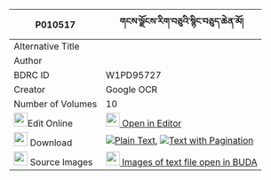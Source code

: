|P010517|གངས་ལྗོངས་རིག་བཅུའི་སྙིང་བཅུད་ཆེན་མོ། 
| --- | --- 
|Alternative Title |
|Author | 
|BDRC ID | W1PD95727
|Creator | Google OCR
|Number of Volumes| 10
|<img width="25" src="https://img.icons8.com/color/25/000000/edit-property.png">Edit Online| [<img width="25" src="https://avatars.githubusercontent.com/u/45091458?s=200&v=4"> Open in Editor](http://editor.openpecha.org/P010517)
|<img width="25" src="https://img.icons8.com/fluent/48/000000/download-2.png"/>  Download | [![](https://img.icons8.com/color/20/000000/txt.png)Plain Text](https://github.com/Openpecha/P010517/releases/download/v2/gangjong_rik_chu_i_nyingchu_ch_plain_P010517.zip), [![](https://img.icons8.com/color/20/000000/txt.png)Text with Pagination](https://github.com/Openpecha/P010517/releases/download/v2/gangjong_rik_chu_i_nyingchu_ch_pages_P010517.zip)
|<img width="25" src="https://img.icons8.com/plasticine/100/000000/pictures-folder.png"/>  Source Images | [<img width="25" src="https://library.bdrc.io/icons/BUDA-small.svg"> Images of text file open in BUDA](https://library.bdrc.io/show/bdr:W1PD95727)